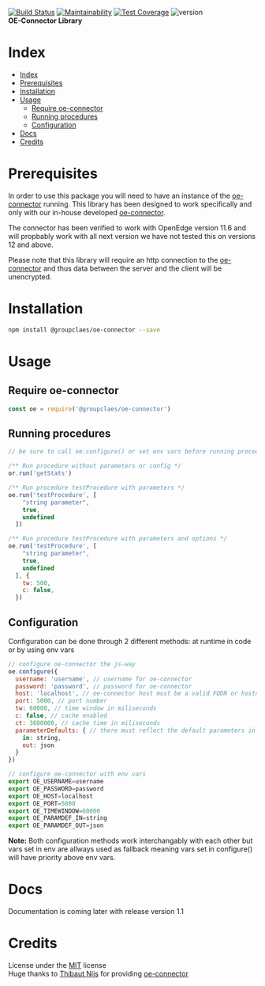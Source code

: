 [![Build Status](https://api.travis-ci.com/groupclaes/oe-connector-lib.svg?token=tpEYPD8CxWfr1dytjAz7&branch=master)](https://travis-ci.com/groupclaes/oe-connector-lib) [![Maintainability](https://api.codeclimate.com/v1/badges/d395b0d52f2953f97b6f/maintainability)](https://codeclimate.com/github/groupclaes/oe-connector-lib/maintainability) [![Test Coverage](https://api.codeclimate.com/v1/badges/d395b0d52f2953f97b6f/test_coverage)](https://codeclimate.com/github/groupclaes/oe-connector-lib/test_coverage) ![version](https://img.shields.io/badge/version-1.0.4-blue)  
**OE-Connector Library**

# Index
- [Index](#index)
- [Prerequisites](#prerequisites)
- [Installation](#installation)
- [Usage](#usage)
  - [Require oe-connector](#require-oe-connector)
  - [Running procedures](#running-procedures)
  - [Configuration](#configuration)
- [Docs](#docs)
- [Credits](#credits)

# Prerequisites
In order to use this package you will need to have an instance of the [oe-connector](https://github.com/groupclaes/oe-connector) running. This library has been designed to work specifically and only with our in-house developed [oe-connector](https://github.com/groupclaes/oe-connector).  
  
The connector has been verified to work with OpenEdge version 11.6 and will propbably work with all next version we have not tested this on versions 12 and above.

Please note that this library will require an http connection to the [oe-connector](https://github.com/groupclaes/oe-connector) and thus data between the server and the client will be unencrypted.

# Installation
```sh
npm install @groupclaes/oe-connector --save
```
# Usage
## Require oe-connector
```javascript
const oe = require('@groupclaes/oe-connector')
```

## Running procedures
```javascript
// be sure to call oe.configure() or set env vars before running procedures

/** Run procedure without parameters or config */
or.run('getStats')

/** Run procedure testProcedure with parameters */
oe.run('testProcedure', [
    "string parameter",
    true,
    undefined
  ])

/** Run procedure testProcedure with parameters and options */
oe.run('testProcedure', [
    "string parameter",
    true,
    undefined
  ], {
    tw: 500,
    c: false,
  })
```

## Configuration
Configuration can be done through 2 different methods: at runtime in code or by using env vars

```javascript
// configure oe-connector the js-way
oe.configure({
  username: 'username', // username for oe-connector
  password: 'password', // password for oe-connector
  host: 'localhost', // oe-connector host must be a valid FQDN or hostname
  port: 5000, // port number
  tw: 60000, // time window in miliseconds
  c: false, // cache enabled
  ct: 3600000, // cache time in miliseconds
  parameterDefaults: { // there must reflect the default parameters in the oe-connector
    in: string,
    out: json
  }
})
```
```javascript
// configure oe-connector with env vars
export OE_USERNAME=username
export OE_PASSWORD=password
export OE_HOST=localhost
export OE_PORT=5000
export OE_TIMEWINDOW=60000
export OE_PARAMDEF_IN=string
export OE_PARAMDEF_OUT=json
```
__Note:__ Both configuration methods work interchangably with each other but vars set in env are allways used as fallback meaning vars set in configure() will have priority above env vars.
# Docs

Documentation is coming later with release version 1.1
<!-- # FAQ

NO FAQ's at the moment -->

# Credits
License under the [MIT](./license.txt) license  
Huge thanks to [Thibaut Nijs](https://github.com/FlyingWraptor) for providing [oe-connector](https://github.com/groupclaes/oe-connector)